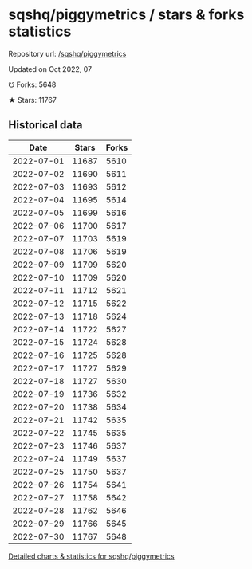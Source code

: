 # sqshq/piggymetrics / stars & forks statistics

Repository url: [/sqshq/piggymetrics](https://github.com/sqshq/piggymetrics)

Updated on Oct 2022, 07

☋ Forks: 5648

★ Stars: 11767

## Historical data
| Date | Stars | Forks |
|------|-------|-------|
| 2022-07-01 | 11687 | 5610 | 
| 2022-07-02 | 11690 | 5611 | 
| 2022-07-03 | 11693 | 5612 | 
| 2022-07-04 | 11695 | 5614 | 
| 2022-07-05 | 11699 | 5616 | 
| 2022-07-06 | 11700 | 5617 | 
| 2022-07-07 | 11703 | 5619 | 
| 2022-07-08 | 11706 | 5619 | 
| 2022-07-09 | 11709 | 5620 | 
| 2022-07-10 | 11709 | 5620 | 
| 2022-07-11 | 11712 | 5621 | 
| 2022-07-12 | 11715 | 5622 | 
| 2022-07-13 | 11718 | 5624 | 
| 2022-07-14 | 11722 | 5627 | 
| 2022-07-15 | 11724 | 5628 | 
| 2022-07-16 | 11725 | 5628 | 
| 2022-07-17 | 11727 | 5629 | 
| 2022-07-18 | 11727 | 5630 | 
| 2022-07-19 | 11736 | 5632 | 
| 2022-07-20 | 11738 | 5634 | 
| 2022-07-21 | 11742 | 5635 | 
| 2022-07-22 | 11745 | 5635 | 
| 2022-07-23 | 11746 | 5637 | 
| 2022-07-24 | 11749 | 5637 | 
| 2022-07-25 | 11750 | 5637 | 
| 2022-07-26 | 11754 | 5641 | 
| 2022-07-27 | 11758 | 5642 | 
| 2022-07-28 | 11762 | 5646 | 
| 2022-07-29 | 11766 | 5645 | 
| 2022-07-30 | 11767 | 5648 | 


[Detailed charts & statistics for sqshq/piggymetrics](https://reviewgithub.com/rep/sqshq/piggymetrics)
